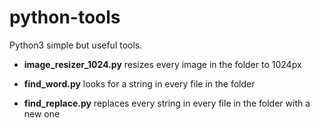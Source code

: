 # python-tools

Python3 simple but useful tools.

* **image_resizer_1024.py** resizes every image in the folder to 1024px 

* **find_word.py** looks for a string in every file in the folder

* **find_replace.py** replaces every string in every file in the folder with a new one
